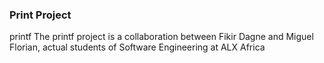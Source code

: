 ### Print Project
printf
The printf project is a collaboration between Fikir Dagne and Miguel Florian, actual students of Software Engineering at ALX Africa